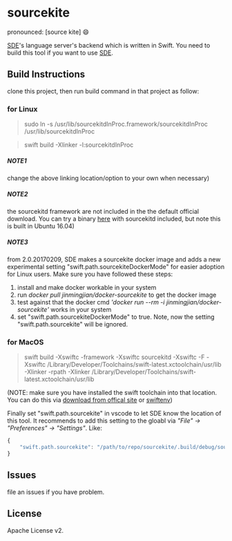 # sourcekite

pronounced: [source kite] :smile:

[SDE](https://github.com/jinmingjian/sde)'s language server's backend which is written in Swift. You need to build this tool if you want to use [SDE](https://github.com/jinmingjian/sde).

## Build Instructions
clone this project, then run build command in that project as follow:

### for Linux
> sudo ln -s /usr/lib/sourcekitdInProc.framework/sourcekitdInProc /usr/lib/sourcekitdInProc

> swift build -Xlinker -l:sourcekitdInProc

##### NOTE1
  change the above linking location/option to your own when necessary)

##### NOTE2 
  the sourcekitd framework are not included in the the default official download. You can try a binary [here](https://github.com/norio-nomura/docker-sourcekit-builder/releases) with sourcekitd included, but note this is built in Ubuntu 16.04)

##### NOTE3
  from 2.0.20170209, SDE makes a sourcekite docker image and adds a new experimental setting "swift.path.sourcekiteDockerMode" for easier adoption for Linux users. Make sure you have followed these steps:
  1. install and make docker workable in your system
  2. run _docker pull jinmingjian/docker-sourcekite_ to get the docker image
  3. test against that the docker cmd _'docker run --rm -i jinmingjian/docker-sourcekite'_ works in your system
  4. set "swift.path.sourcekiteDockerMode" to true. Note, now the setting "swift.path.sourcekite" will be ignored.

### for MacOS
> swift build -Xswiftc -framework -Xswiftc sourcekitd -Xswiftc -F -Xswiftc /Library/Developer/Toolchains/swift-latest.xctoolchain/usr/lib -Xlinker -rpath -Xlinker /Library/Developer/Toolchains/swift-latest.xctoolchain/usr/lib

(NOTE: make sure you have installed the swift toolchain into that location. You can do this via [download from offical site](https://swift.org/download/#snapshots) or [swiftenv](https://swiftenv.fuller.li))

Finally set "swift.path.sourcekite" in vscode to let SDE know the location of this tool. It recommends to add this setting to the gloabl via _"File" -> "Preferences" -> "Settings"_. Like:

```javascript
{
    "swift.path.sourcekite": "/path/to/repo/sourcekite/.build/debug/sourcekite"
}
```


## Issues
file an issues if you have problem.

## License
Apache License v2.